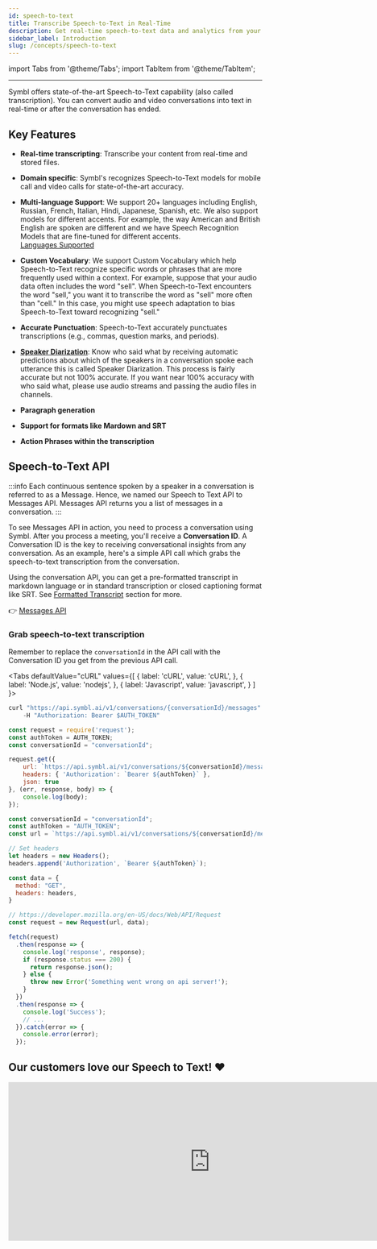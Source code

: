 ```yaml
---
id: speech-to-text
title: Transcribe Speech-to-Text in Real-Time
description: Get real-time speech-to-text data and analytics from your conversations with Symbl.ai APIs. Learn more.
sidebar_label: Introduction
slug: /concepts/speech-to-text
---
```


import Tabs from '@theme/Tabs';
import TabItem from '@theme/TabItem';

---

Symbl offers state-of-the-art Speech-to-Text capability (also called transcription). You can convert audio and video conversations into text in real-time or after the conversation has ended.

## Key Features

- **Real-time transcripting**: Transcribe your content from real-time and stored files.

- **Domain specific**: Symbl's recognizes Speech-to-Text models for mobile call and video calls for state-of-the-art accuracy.

- **Multi-language Support**: We support 20+ languages including English, Russian, French, Italian, Hindi, Japanese, Spanish, etc. We also support models for different accents. For example, the way American and British English are spoken are different and we have Speech Recognition Models that are fine-tuned for different accents. <br/>
[Languages Supported](/docs/streaming-api/api-reference#supported-languages)

- **Custom Vocabulary**: We support Custom Vocabulary which help Speech-to-Text recognize specific words or phrases that are more frequently used within a context. For example, suppose that your audio data often includes the word "sell". When Speech-to-Text encounters the word "sell," you want it to transcribe the word as "sell" more often than "cell." In this case, you might use speech adaptation to bias Speech-to-Text toward recognizing "sell."

- **Accurate Punctuation**: Speech-to-Text accurately punctuates transcriptions (e.g., commas, question marks, and periods).

- **[Speaker Diarization](https://en.wikipedia.org/wiki/Speaker_diarisation)**: Know who said what by receiving automatic predictions about which of the speakers in a conversation spoke each utterance this is called Speaker Diarization. This process is fairly accurate but not 100% accurate. If you want near 100% accuracy with who said what, please use audio streams and passing the audio files in channels.

- **Paragraph generation**
- **Support for formats like Mardown and SRT**
- **Action Phrases within the transcription**

## Speech-to-Text API

:::info
Each continuous sentence spoken by a speaker in a conversation is referred to as a Message. Hence, we named our Speech to Text API to Messages API. Messages API returns you a list of messages in a conversation.
:::

To see Messages API in action, you need to process a conversation using Symbl. After you process a meeting, you'll receive a **Conversation ID**.  A Conversation ID is the key to receiving conversational insights from any conversation. As an example, here's a simple API call which grabs the speech-to-text transcription from the conversation.

Using the conversation API, you can get a pre-formatted transcript in markdown language or in standard transcription or closed captioning format like SRT. See [Formatted Transcript](/docs/conversation-api/transcript) section for more.  

👉 [Messages API](/docs/conversation-api/messages)

### Grab speech-to-text transcription

Remember to replace the `conversationId` in the API call with the Conversation ID you get from the previous API call.

<Tabs
  defaultValue="cURL"
  values={[
    { label: 'cURL', value: 'cURL', },
    { label: 'Node.js', value: 'nodejs', },
    { label: 'Javascript', value: 'javascript', }
  ]
}>
<TabItem value="cURL">

```js
curl "https://api.symbl.ai/v1/conversations/{conversationId}/messages" \
    -H "Authorization: Bearer $AUTH_TOKEN"
```

</TabItem>

<TabItem value="nodejs">

```js
const request = require('request');
const authToken = AUTH_TOKEN;
const conversationId = "conversationId";

request.get({
    url: `https://api.symbl.ai/v1/conversations/${conversationId}/messages`,
    headers: { 'Authorization': `Bearer ${authToken}` },
    json: true
}, (err, response, body) => {
    console.log(body);
});
```

</TabItem>
<TabItem value="javascript">

```js
const conversationId = "conversationId";
const authToken = "AUTH_TOKEN";
const url = `https://api.symbl.ai/v1/conversations/${conversationId}/messages`;

// Set headers
let headers = new Headers();
headers.append('Authorization', `Bearer ${authToken}`);

const data = {
  method: "GET",
  headers: headers,
}

// https://developer.mozilla.org/en-US/docs/Web/API/Request
const request = new Request(url, data);

fetch(request)
  .then(response => {
    console.log('response', response);
    if (response.status === 200) {
      return response.json();
    } else {
      throw new Error('Something went wrong on api server!');
    }
  })
  .then(response => {
    console.log('Success');
    // ...
  }).catch(error => {
    console.error(error);
  });
```
</TabItem>
</Tabs>


## Our customers love our Speech to Text! ❤️


<iframe width="800" height="315" src="https://twitframe.com/show?url=https://twitter.com/yac/status/1362174456093945857" frameBorder="0" allow="accelerometer; autoplay; clipboard-write; encrypted-media; gyroscope; picture-in-picture" allowFullScreen></iframe>
